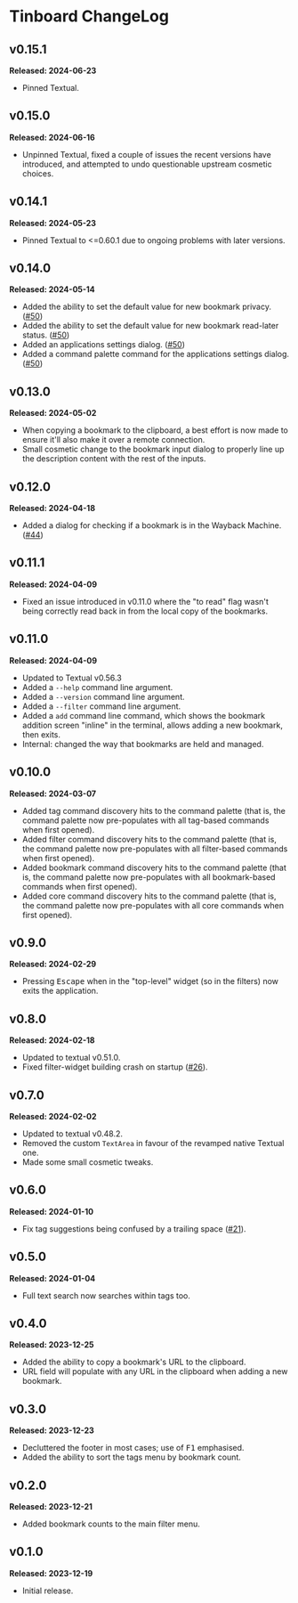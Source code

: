 # Tinboard ChangeLog

## v0.15.1

**Released: 2024-06-23**

- Pinned Textual.

## v0.15.0

**Released: 2024-06-16**

- Unpinned Textual, fixed a couple of issues the recent versions have
  introduced, and attempted to undo questionable upstream cosmetic choices.

## v0.14.1

**Released: 2024-05-23**

- Pinned Textual to <=0.60.1 due to ongoing problems with later versions.

## v0.14.0

**Released: 2024-05-14**

- Added the ability to set the default value for new bookmark privacy.
  ([#50](https://github.com/davep/tinboard/pull/50))
- Added the ability to set the default value for new bookmark read-later
  status. ([#50](https://github.com/davep/tinboard/pull/50))
- Added an applications settings dialog.
  ([#50](https://github.com/davep/tinboard/pull/50))
- Added a command palette command for the applications settings dialog.
  ([#50](https://github.com/davep/tinboard/pull/50))

## v0.13.0

**Released: 2024-05-02**

- When copying a bookmark to the clipboard, a best effort is now made to
  ensure it'll also make it over a remote connection.
- Small cosmetic change to the bookmark input dialog to properly line up the
  description content with the rest of the inputs.

## v0.12.0

**Released: 2024-04-18**

- Added a dialog for checking if a bookmark is in the Wayback Machine.
  ([#44](https://github.com/davep/tinboard/pull/44))

## v0.11.1

**Released: 2024-04-09**

- Fixed an issue introduced in v0.11.0 where the "to read" flag wasn't being
  correctly read back in from the local copy of the bookmarks.

## v0.11.0

**Released: 2024-04-09**

- Updated to Textual v0.56.3
- Added a `--help` command line argument.
- Added a `--version` command line argument.
- Added a `--filter` command line argument.
- Added a `add` command line command, which shows the bookmark addition
  screen "inline" in the terminal, allows adding a new bookmark, then exits.
- Internal: changed the way that bookmarks are held and managed.

## v0.10.0

**Released: 2024-03-07**

- Added tag command discovery hits to the command palette (that is, the
  command palette now pre-populates with all tag-based commands when first
  opened).
- Added filter command discovery hits to the command palette (that is, the
  command palette now pre-populates with all filter-based commands when
  first opened).
- Added bookmark command discovery hits to the command palette (that is, the
  command palette now pre-populates with all bookmark-based commands when
  first opened).
- Added core command discovery hits to the command palette (that is, the
  command palette now pre-populates with all core commands when first
  opened).

## v0.9.0

**Released: 2024-02-29**

- Pressing <kbd>Escape</kbd> when in the "top-level" widget (so in the
  filters) now exits the application.

## v0.8.0

**Released: 2024-02-18**

- Updated to textual v0.51.0.
- Fixed filter-widget building crash on startup
  ([#26](https://github.com/davep/tinboard/issues/26)).

## v0.7.0

**Released: 2024-02-02**

- Updated to textual v0.48.2.
- Removed the custom `TextArea` in favour of the revamped native Textual
  one.
- Made some small cosmetic tweaks.

## v0.6.0

**Released: 2024-01-10**

- Fix tag suggestions being confused by a trailing space
  ([#21](https://github.com/davep/tinboard/issues/21)).

## v0.5.0

**Released: 2024-01-04**

- Full text search now searches within tags too.

## v0.4.0

**Released: 2023-12-25**

- Added the ability to copy a bookmark's URL to the clipboard.
- URL field will populate with any URL in the clipboard when adding a new
  bookmark.

## v0.3.0

**Released: 2023-12-23**

- Decluttered the footer in most cases; use of <kbd>F1</kbd> emphasised.
- Added the ability to sort the tags menu by bookmark count.

## v0.2.0

**Released: 2023-12-21**

- Added bookmark counts to the main filter menu.

## v0.1.0

**Released: 2023-12-19**

- Initial release.

[//]: # (ChangeLog.md ends here)

